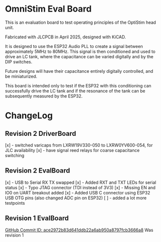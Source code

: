 # OmniStim Eval Board

This is an evaluation board to test operating principles of the OptiStim head unit. 

Fabricated with JLCPCB in April 2025, designed with KiCAD.

It is designed to use the ESP32 Audio PLL to create a signal between approximately 5MHz to 80MHz. This signal is then conditioned and used to drive an LC tank, where the capacitance can be varied digitally and by the DIP switches.

Future designs will have their capacitance entirely digitally controlled, and be miniaturized.

This board is intended only to test if the ESP32 with this conditioning can successfully drive the LC tank and if the resonance of the tank can be subsequently measured by the ESP32. 



# ChangeLog
## Revision 2 DriverBoard
[x] - switched varicaps from LXRW19V330-050 to LXRW0YV600-054, for JLC availability
[x] - have signal reed relays for coarse capacitance switching

## Revision 2 EvalBoard
[x] - USB to Serial RX TX swapped
[x] - Added RXT and TXT LEDs for serial status
[x] - Typo JTAG connector (TDI instead of 3V3)
[x] - Missing EN and IO0 on UART breakout added
[x] - Added USB C connector using ESP32 USB OTG pins (also changed ADC pin on ESP32)
[ ] - added a lot more testpoints


## Revision 1 EvalBoard
[GitHub Commit ID: ace2972b83d641ddb22a6ab950a8797fcb3666a8](https://github.com/Hamza-Anver/OmniStimEvalBoard-Hardware/tree/ace2972b83d641ddb22a6ab950a8797fcb3666a8)
Was revision 1